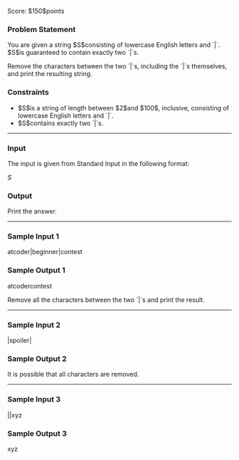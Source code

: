 
<div>

<span>

<span>

<p>
Score: $150$points
</p>

<div>

<section>

### **Problem Statement**

<p>
You are given a string $S$consisting of lowercase English letters and `|`. $S$is guaranteed to contain exactly two `|`s.
</p>

<p>
Remove the characters between the two `|`s, including the `|`s themselves, and print the resulting string.
</p>

</section>

</div>

<div>

<section>

### **Constraints**

<ul>

<li>
$S$is a string of length between $2$and $100$, inclusive, consisting of lowercase English letters and `|`.
</li>

<li>
$S$contains exactly two `|`s.
</li>

</ul>

</section>

</div>

---

<div>

<div>

<section>

### **Input**

<p>
The input is given from Standard Input in the following format:
</p>

<div>

$S$
</div>

</section>

</div>

<div>

<section>

### **Output**

<p>
Print the answer.
</p>

</section>

</div>

</div>

---

<div>

<section>

### **Sample Input 1**

<div>

atcoder|beginner|contest

</div>

</section>

</div>

<div>

<section>

### **Sample Output 1**

<div>

atcodercontest

</div>

<p>
Remove all the characters between the two `|`s and print the result.
</p>

</section>

</div>

---

<div>

<section>

### **Sample Input 2**

<div>

|spoiler|

</div>

</section>

</div>

<div>

<section>

### **Sample Output 2**

<div>


</div>

<p>
It is possible that all characters are removed.
</p>

</section>

</div>

---

<div>

<section>

### **Sample Input 3**

<div>

||xyz

</div>

</section>

</div>

<div>

<section>

### **Sample Output 3**

<div>

xyz

</div>

</section>

</div>

</span>

</span>

</div>
